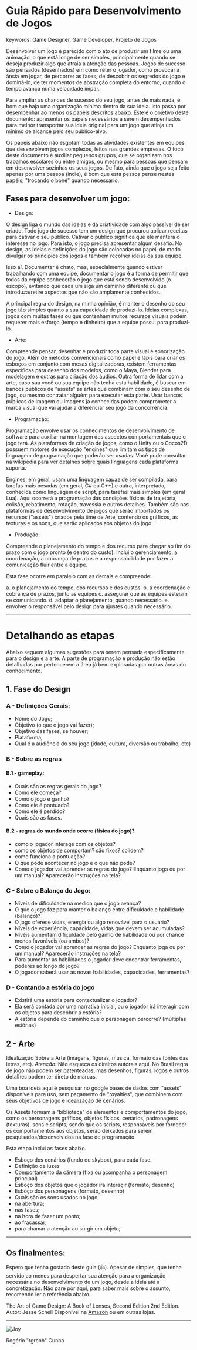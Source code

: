 # Guia Rápido para Desenvolvimento de Jogos

keywords: Game Designer, Game Developer, Projeto de Jogos

Desenvolver um jogo é parecido com o ato de produzir um filme ou uma animação, o que está longe de ser simples, principalmente quando se deseja produzir algo que atraia a atenção das pessoas. Jogos de sucesso são pensados (desenhados) em como reter o jogador, como provocar a ânsia em jogar, de percorrer as fases, de descobrir os segredos do jogo e dominá-lo, de ter momentos de abstração completa do entorno, quando o tempo avança numa velocidade ímpar.

Para ampliar as chances de sucesso do seu jogo, antes de mais nada, é bom que haja uma organização mínima dentro da sua ideia. Isto passa por desempenhar ao menos os papeis descritos abaixo. Este é o objetivo deste documento: apresentar os papeis necessários a serem desempenhados para melhor transportar sua ideia original para um jogo que atinja um mínimo de alcance pelo seu público-alvo. 

Os papeis abaixo não esgotam todas as atividades existentes em equipes que desenvolvem jogos complexos, feitos nas grandes empresas. O foco deste documento é auxiliar pequenos grupos, que se organizam nos trabalhos escolares ou entre amigos, ou mesmo para pessoas que pensam em desenvolver sozinhas os seus jogos. De fato, ainda que o jogo seja feito apenas por uma pessoa (indie), é bom que esta pessoa pense nestes papéis, "trocando o boné" quando necessário.

## Fases para desenvolver um jogo:

* Design: 

O design liga o mundo das ideias e da criatividade com algo passível de ser criado. Todo jogo de sucesso tem um design que procurou aplicar receitas para cativar o seu público. Cativar o público significa que ele manterá o interesse no jogo. Para isto, o jogo precisa apresentar algum desafio. No design, as ideias e definições do jogo são colocadas no papel, de modo divulgar os princípios dos jogos e também recolher ideias da sua equipe. 

Isso aí. Documentar é chato, mas, especialmente quando estiver trabalhando com uma equipe, documentar o jogo é a forma de permitir que todos da equipe conhecerão o jogo que está sendo desenvolvido (o escopo), evitando que cada um siga um caminho diferente ou que introduza/retire aspectos que não são amplamente conhecidos. 

A principal regra do design, na minha opinião, é manter o desenho do seu jogo tão simples quanto a sua capacidade de produzí-lo. Ideias complexas, jogos com muitas fases ou que contenham muitos recursos visuais podem requerer mais esforço (tempo e dinheiro) que a equipe possui para produzí-lo.

* Arte:  

Compreende pensar, desenhar e produzir toda parte visual e sonorização do jogo. Além de métodos convencionais como papel e lápis para criar os esboços em conjunto com mesas digitalizadoras, existem ferramentas específicas para desenho dos modelos, como o Maya, Blender para modelagem e  outras para criação dos áudios. Outra forma de lidar com a arte, caso sua você ou sua equipe não tenha esta habilidade, é buscar em bancos públicos de "assets" as artes que combinam com o seu desenho de jogo, ou mesmo contratar alguém para executar esta parte. Usar bancos públicos de imagem ou imagens já conhecidas podem comprometer a marca visual que vai ajudar a diferenciar seu jogo da concorrência.

* Programação: 

Programação envolve usar os conhecimentos de desenvolvimento de software para auxiliar na montagem dos aspectos comportamentais que o jogo terá. As plataformas de criação de jogos, como o Unity ou o Cocos2D possuem motores de execução "engines" que limitam os tipos de linguagem de programação que poderão ser usadas. Você pode consultar na wikipedia para ver detalhes sobre quais linguagens cada plataforma suporta.

Engines, em geral, usam uma linguagem capaz de ser compilada, para tarefas mais pesadas  (em geral, C# ou C++) e outra, interpretada, conhecida como linguagem de script, para tarefas mais simples (em geral Lua). Aqui ocorrerá a programação das condições físicas de trajetória, colisão, rebatimento, rotação, travessia e outros detalhes.
Também são nas plataformas de desenvolvimento de jogos que serão importados os recursos ("assets") criados pela time de Arte, contendo os gráficos, as texturas e os sons, que serão aplicados aos objetos do jogo. 

* Produção:  

Compreende o planejamento do tempo e dos recurso para chegar ao fim do prazo com o jogo pronto (e dentro do custo). Inclui o gerenciamento, a coordenação, a cobrança de prazos e a responsabilidade por fazer a comunicação fluir entre a equipe.

Esta fase ocorre em paralelo com as demais e compreende:

  a. o planejamento do tempo, dos recursos e dos custos.
  b. a coordenação e cobrança de prazos, junto as equipes
  c. assegurar que as equipes estejam se comunicando.
  d. adaptar o planejamento, quando necessário.
  e. envolver o responsável pelo design para ajustes quando necessário.

---

# Detalhando as etapas

Abaixo seguem algumas sugestões para serem pensada especificamente para o design e a arte. A parte de programação e produção não estão detalhadas por pertencerem a área já bem exploradas por outras áreas do conhecimento.

## 1. Fase do Design

### A - Definições Gerais:
- Nome do Jogo;
- Objetivo (o que o jogo vai fazer);
- Objetivo das fases, se houver;
- Plataforma;
- Qual é a audiência do seu jogo (idade, cultura, diversão ou trabalho, etc)

### B - Sobre as regras

#### B.1 - gameplay:

- Quais são as regras gerais do jogo?
- Como ele começa?
- Como o jogo é ganho?
- Como ele é pontuado?
- Como ele é perdido?
- Quais são as fases.

#### B.2 - regras do mundo onde ocorre (física do jogo)?
- como o jogador interage com os objetos?
- como os objetos de comportam? são fixos? colidem?
- como funciona a pontuação?
- O que pode acontecer no jogo e o que não pode?
- Como o jogador vai aprender as regras do jogo? Enquanto joga ou por um manual? Aparecerão instruções na tela?


### C - Sobre o Balanço do Jogo:

- Níveis de dificuldade na medida que o jogo avança?
- O que o jogo faz para manter o balanço entre dificuldade e habilidade (balanço)?
- O jogo oferece vidas, energia ou algo renovável para o usuário?
- Níveis de experiência, capacidade, vidas que devem ser acumuladas?
- Níveis aumentam dificuldade pelo ganho de habilidade ou por chance menos favoráveis (ou ambos)?
- Como o jogador vai aprender as regras do jogo? Enquanto joga ou por um manual? Aparecerão instruções na tela?
- Para aumentar as habilidades o jogador deve encontrar ferramentas, poderes ao longo do jogo?
- O jogador saberá usar as novas habilidades, capacidades, ferramentas?

### D - Contando a estória do jogo
- Existirá uma estória para contextualizar o jogador?
- Ela será contada por uma narrativa inicial, ou o jogador irá interagir com os objetos para descobrir a estória?
- A estória depende do caminho que o personagem percorre? (múltiplas estórias)

## 2 - Arte

Idealização Sobre a Arte (imagens, figuras, música, formato das fontes das letras, etc). *Atenção:* Não esqueça os direitos autorais aqui. No Brasil regra de jogo não podem ser patenteadas, mas desenhos, figuras, logos e outros detalhes podem ter direto de marcas.

Uma boa ideia aqui é pesquisar no google bases de dados com "assets" disponíveis para uso, sem pagamento de "royalties", que combinem com seus objetivos de jogo e idealização de cenários.

Os Assets formam a "biblioteca" de elementos e comportamentos do jogo, como os personagens gráficos, objetos físicos, cenários, padronagens (texturas), sons e scripts, sendo que os scripts, responsáveis por fornecer os comportamentos aos objetos, serão deixados para serem pesquisados/desenvolvidos na fase de programação.

Esta etapa inclui as fases abaixo.

- Esboço dos cenários (fundo ou skybox), para cada fase.
- Definição de luzes
- Comportamento da câmera (fixa ou acompanha o personagem principal)
- Esboço dos objetos que o jogador irá interagir (formato, desenho)
- Esboço dos personagens (formato, desenho)
- Quais são os sons usados no jogo:
 - na abertura;
 - nas fases;
 - na hora de fazer um ponto;
 - ao fracassar;
 - para chamar a atenção ao surgir um objeto;

---


## Os finalmentes:

Espero que tenha gostado deste guia (:+1:). Apesar de simples, que tenha servido ao menos para despertar sua atenção para a organização necessária no desenvolvimento de um jogo, desde a ideia até a concretização. Não pare por aqui, para saber mais sobre o assunto, recomendo ler a referência abaixo.

The Art of Game Design: A Book of Lenses, Second Edition 2nd Edition. Autor: Jesse Schell
Disponível na [Amazon](https://www.amazon.com/gp/product/1466598646/ref=as_li_tl?ie=UTF8&camp=1789&creative=390957&creativeASIN=1466598646&linkCode=as2&tag=wwwlifebinder-20&linkId=TVQMXFVTZUVJB3MH) ou em outras lojas.  

---

![Joy](https://gist.githubusercontent.com/rgrcnh/60af13a2b0ac37d0872542288049d0f6/raw/e7c318469ada9d6808ca455765134a55e03e646e/joy.png)

Rogério "rgrcnh" Cunha